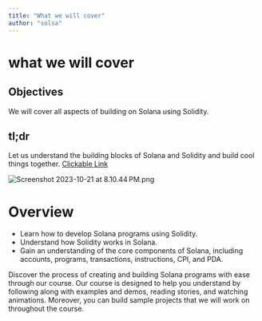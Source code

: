 ```yaml
---
title: "What we will cover"
author: "solsa"
---
```


# what we will cover

## Objectives

We will cover all aspects of building on Solana using Solidity.

## tl;dr

Let us understand the building blocks of Solana and Solidity and build cool things together.
[Clickable Link](https://github.com/user/repo/blob/branch/other_file.md)

![Screenshot 2023-10-21 at 8.10.44 PM.png](https://i0.wp.com/picjumbo.com/wp-content/uploads/abstract-fantasy-autumn-nature-scenery-wallpaper-free-photo.jpg?w=600&quality=80)

# Overview

- Learn how to develop Solana programs using Solidity.
- Understand how Solidity works in Solana.
- Gain an understanding of the core components of Solana, including accounts, programs, transactions, instructions, CPI, and PDA.

Discover the process of creating and building Solana programs with ease through our course. Our course is designed to help you understand by following along with examples and demos, reading stories, and watching animations. Moreover, you can build sample projects that we will work on throughout the course.
